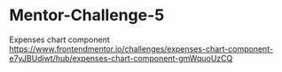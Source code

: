 # Mentor-Challenge-5
Expenses chart component   https://www.frontendmentor.io/challenges/expenses-chart-component-e7yJBUdjwt/hub/expenses-chart-component-gmWquoUzCQ
